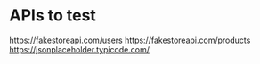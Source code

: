 # APIs to test

https://fakestoreapi.com/users
https://fakestoreapi.com/products
https://jsonplaceholder.typicode.com/
